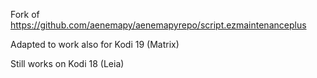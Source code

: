 Fork of https://github.com/aenemapy/aenemapyrepo/script.ezmaintenanceplus

Adapted to work also for Kodi 19 (Matrix)

Still works on Kodi 18 (Leia)
